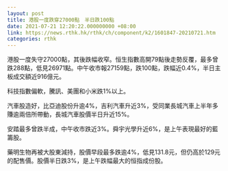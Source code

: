 ```yaml
---
layout: post
title: 港股一度跌穿27000點　半日跌100點
date: 2021-07-21 12:20:22.000000000 +08:00
link: https://news.rthk.hk/rthk/ch/component/k2/1601847-20210721.htm
categories: rthk
---
```


港股一度失守27000點，其後跌幅收窄。恒生指數高開79點後走勢反覆，最多曾跌288點，低見26971點。中午收市報27159點，跌100點，跌幅近0.4%，半日主板成交額近916億元。

科技指數偏軟，騰訊、美團和小米跌1%以上。

汽車股造好，比亞迪股份升逾4%，吉利汽車升近3%，受同業長城汽車上半年多賺逾兩倍所帶動，長城汽車股價半日升近15%。

安踏最多曾跌半成，中午收市跌近3%。舜宇光學升近6%，是上午表現最好的藍籌股。

藥明生物再被大股東減持，股價早段最多跌逾4%，低見131.8元，但仍高於129元的配售價。股價半日跌3%，是上午跌幅最大的恒指成份股。

